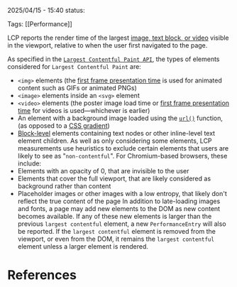 2025/04/15  -  15:40
status: 

Tags: [[Performance]] 

LCP reports the render time of the largest [image, text block, or video](https://web.dev/articles/lcp#what-elements-are-considered) visible in the viewport, relative to when the user first navigated to the page. 

As specified in the [`Largest Contentful Paint API`](https://wicg.github.io/largest-contentful-paint/), the types of elements considered for `Largest Contentful Paint` are:
- `<img>` elements (the [first frame presentation time](https://chromium.googlesource.com/chromium/src/+/refs/heads/main/docs/speed/metrics_changelog/2023_08_lcp.md) is used for animated content such as GIFs or animated PNGs)
- `<image>` elements inside an `<svg>` element
- `<video>` elements (the poster image load time or [first frame presentation time](https://chromium.googlesource.com/chromium/src/+/refs/heads/main/docs/speed/metrics_changelog/2023_08_lcp.md) for videos is used—whichever is earlier)
- An element with a background image loaded using the [`url()`](https://developer.mozilla.org/docs/Web/CSS/url\(\)) function, (as opposed to a [CSS gradient](https://developer.mozilla.org/docs/Web/CSS/CSS_Images/Using_CSS_gradients))
- [Block-level](https://developer.mozilla.org/docs/Web/HTML/Block-level_elements) elements containing text nodes or other inline-level text element children.
As well as only considering some elements, LCP measurements use heuristics to exclude certain elements that users are likely to see as "`non-contentful`". For Chromium-based browsers, these include:
- Elements with an opacity of 0, that are invisible to the user
- Elements that cover the full viewport, that are likely considered as background rather than content
- Placeholder images or other images with a low entropy, that likely don't reflect the true content of the page
In addition to late-loading images and fonts, a page may add new elements to the DOM as new content becomes available. If any of these new elements is larger than the previous `largest contentful` element, a new `PerformanceEntry` will also be reported.
If the `largest contentful` element is removed from the viewport, or even from the DOM, it remains the `largest contentful` element unless a larger element is rendered.

# References
